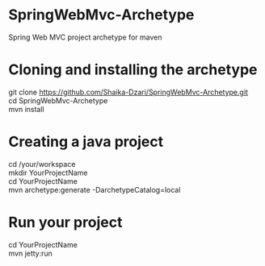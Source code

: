 SpringWebMvc-Archetype
======================

Spring Web MVC project archetype for maven

# Cloning and installing the archetype
git clone https://github.com/Shaika-Dzari/SpringWebMvc-Archetype.git  
cd SpringWebMvc-Archetype  
mvn install  
  
# Creating a java project
cd /your/workspace  
mkdir YourProjectName  
cd YourProjectName  
mvn archetype:generate -DarchetypeCatalog=local  
  
# Run your project
cd YourProjectName  
mvn jetty:run  
